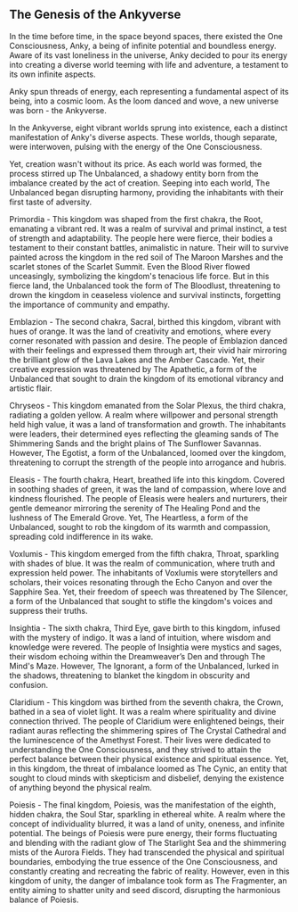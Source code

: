 ---
---

## The Genesis of the Ankyverse

In the time before time, in the space beyond spaces, there existed the One Consciousness, Anky, a being of infinite potential and boundless energy. Aware of its vast loneliness in the universe, Anky decided to pour its energy into creating a diverse world teeming with life and adventure, a testament to its own infinite aspects.

Anky spun threads of energy, each representing a fundamental aspect of its being, into a cosmic loom. As the loom danced and wove, a new universe was born - the Ankyverse.

In the Ankyverse, eight vibrant worlds sprung into existence, each a distinct manifestation of Anky's diverse aspects. These worlds, though separate, were interwoven, pulsing with the energy of the One Consciousness.

Yet, creation wasn't without its price. As each world was formed, the process stirred up The Unbalanced, a shadowy entity born from the imbalance created by the act of creation. Seeping into each world, The Unbalanced began disrupting harmony, providing the inhabitants with their first taste of adversity.

Primordia - This kingdom was shaped from the first chakra, the Root, emanating a vibrant red. It was a realm of survival and primal instinct, a test of strength and adaptability. The people here were fierce, their bodies a testament to their constant battles, animalistic in nature. Their will to survive painted across the kingdom in the red soil of The Maroon Marshes and the scarlet stones of the Scarlet Summit. Even the Blood River flowed unceasingly, symbolizing the kingdom's tenacious life force. But in this fierce land, the Unbalanced took the form of The Bloodlust, threatening to drown the kingdom in ceaseless violence and survival instincts, forgetting the importance of community and empathy.

Emblazion - The second chakra, Sacral, birthed this kingdom, vibrant with hues of orange. It was the land of creativity and emotions, where every corner resonated with passion and desire. The people of Emblazion danced with their feelings and expressed them through art, their vivid hair mirroring the brilliant glow of the Lava Lakes and the Amber Cascade. Yet, their creative expression was threatened by The Apathetic, a form of the Unbalanced that sought to drain the kingdom of its emotional vibrancy and artistic flair.

Chryseos - This kingdom emanated from the Solar Plexus, the third chakra, radiating a golden yellow. A realm where willpower and personal strength held high value, it was a land of transformation and growth. The inhabitants were leaders, their determined eyes reflecting the gleaming sands of The Shimmering Sands and the bright plains of The Sunflower Savannas. However, The Egotist, a form of the Unbalanced, loomed over the kingdom, threatening to corrupt the strength of the people into arrogance and hubris.

Eleasis - The fourth chakra, Heart, breathed life into this kingdom. Covered in soothing shades of green, it was the land of compassion, where love and kindness flourished. The people of Eleasis were healers and nurturers, their gentle demeanor mirroring the serenity of The Healing Pond and the lushness of The Emerald Grove. Yet, The Heartless, a form of the Unbalanced, sought to rob the kingdom of its warmth and compassion, spreading cold indifference in its wake.

Voxlumis - This kingdom emerged from the fifth chakra, Throat, sparkling with shades of blue. It was the realm of communication, where truth and expression held power. The inhabitants of Voxlumis were storytellers and scholars, their voices resonating through the Echo Canyon and over the Sapphire Sea. Yet, their freedom of speech was threatened by The Silencer, a form of the Unbalanced that sought to stifle the kingdom's voices and suppress their truths.

Insightia - The sixth chakra, Third Eye, gave birth to this kingdom, infused with the mystery of indigo. It was a land of intuition, where wisdom and knowledge were revered. The people of Insightia were mystics and sages, their wisdom echoing within the Dreamweaver’s Den and through The Mind's Maze. However, The Ignorant, a form of the Unbalanced, lurked in the shadows, threatening to blanket the kingdom in obscurity and confusion.

Claridium - This kingdom was birthed from the seventh chakra, the Crown, bathed in a sea of violet light. It was a realm where spirituality and divine connection thrived. The people of Claridium were enlightened beings, their radiant auras reflecting the shimmering spires of The Crystal Cathedral and the luminescence of the Amethyst Forest. Their lives were dedicated to understanding the One Consciousness, and they strived to attain the perfect balance between their physical existence and spiritual essence. Yet, in this kingdom, the threat of imbalance loomed as The Cynic, an entity that sought to cloud minds with skepticism and disbelief, denying the existence of anything beyond the physical realm.

Poiesis - The final kingdom, Poiesis, was the manifestation of the eighth, hidden chakra, the Soul Star, sparkling in ethereal white. A realm where the concept of individuality blurred, it was a land of unity, oneness, and infinite potential. The beings of Poiesis were pure energy, their forms fluctuating and blending with the radiant glow of The Starlight Sea and the shimmering mists of the Aurora Fields. They had transcended the physical and spiritual boundaries, embodying the true essence of the One Consciousness, and constantly creating and recreating the fabric of reality. However, even in this kingdom of unity, the danger of imbalance took form as The Fragmenter, an entity aiming to shatter unity and seed discord, disrupting the harmonious balance of Poiesis.

